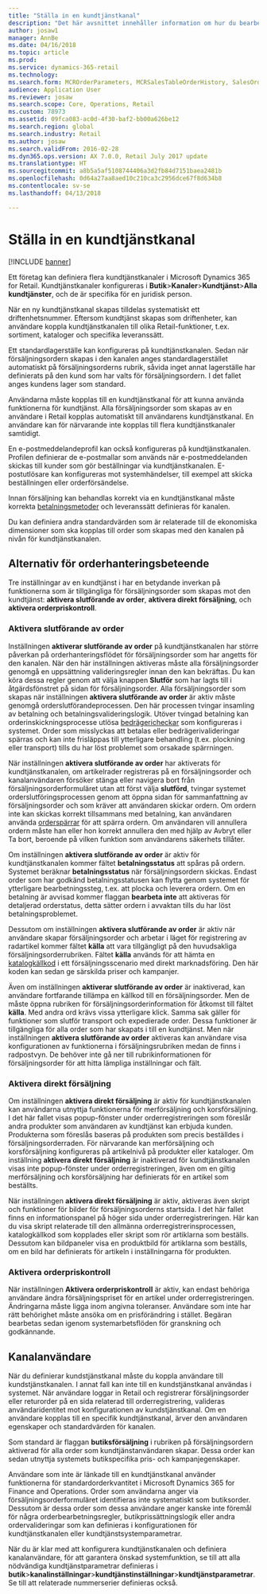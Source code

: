 ```yaml
---
title: "Ställa in en kundtjänstkanal"
description: "Det här avsnittet innehåller information om hur du bearbetar beställningar för kundtjänst med Microsoft Dynamics 365 for Retail."
author: josaw1
manager: AnnBe
ms.date: 04/16/2018
ms.topic: article
ms.prod: 
ms.service: dynamics-365-retail
ms.technology: 
ms.search.form: MCROrderParameters, MCRSalesTableOrderHistory, SalesOrderProcessingWorkspace
audience: Application User
ms.reviewer: josaw
ms.search.scope: Core, Operations, Retail
ms.custom: 78973
ms.assetid: 09fca083-ac0d-4f30-baf2-bb00a626be12
ms.search.region: global
ms.search.industry: Retail
ms.author: josaw
ms.search.validFrom: 2016-02-28
ms.dyn365.ops.version: AX 7.0.0, Retail July 2017 update
ms.translationtype: HT
ms.sourcegitcommit: a8b5a5af5108744406a3d2fb84d7151baea2481b
ms.openlocfilehash: 0d64a27aa8aed10c210ca3c2956dce67f8d634b8
ms.contentlocale: sv-se
ms.lasthandoff: 04/13/2018

---
```


# <a name="set-up-a-call-center-channel"></a>Ställa in en kundtjänstkanal

[!INCLUDE [banner](includes/banner.md)]

Ett företag kan definiera flera kundtjänstkanaler i Microsoft Dynamics 365 for Retail. Kundtjänstkanaler konfigureras i **Butik**\>**Kanaler**\>**Kundtjänst**\>**Alla kundtjänster**, och de är specifika för en juridisk person.

När en ny kundtjänstkanal skapas tilldelas systematiskt ett driftenhetsnummer. Eftersom kundtjänst skapas som driftenheter, kan användare koppla kundtjänstkanalen till olika Retail-funktioner, t.ex. sortiment, kataloger och specifika leveranssätt.

Ett standardlagerställe kan konfigureras på kundtjänstkanalen. Sedan när försäljningsordern skapas i den kanalen anges standardlagerstället automatiskt på försäljningsorderns rubrik, såvida inget annat lagerställe har definierats på den kund som har valts för försäljningsordern. I det fallet anges kundens lager som standard.

Användarna måste kopplas till en kundtjänstkanal för att kunna använda funktionerna för kundtjänst. Alla försäljningsorder som skapas av en användare i Retail kopplas automatiskt till användarens kundtjänstkanal. En användare kan för närvarande inte kopplas till flera kundtjänstkanaler samtidigt.

En e-postmeddelandeprofil kan också konfigureras på kundtjänstkanalen. Profilen definierar de e-postmallar som används när e-postmeddelanden skickas till kunder som gör beställningar via kundtjänstkanalen. E-postutlösare kan konfigureras mot systemhändelser, till exempel att skicka beställningen eller orderförsändelse.

Innan försäljning kan behandlas korrekt via en kundtjänstkanal måste korrekta [betalningsmetoder](https://docs.microsoft.com/en-us/dynamics365/unified-operations/retail/work-with-payments) och leveranssätt definieras för kanalen.

Du kan definiera andra standardvärden som är relaterade till de ekonomiska dimensioner som ska kopplas till order som skapas med den kanalen på nivån för kundtjänstkanalen.

## <a name="options-for-order-processing-behavior"></a>Alternativ för orderhanteringsbeteende

Tre inställningar av en kundtjänst i har en betydande inverkan på funktionerna som är tillgängliga för försäljningsorder som skapas mot den kundtjänst: **aktivera slutförande av order**, **aktivera direkt försäljning**, och **aktivera orderpriskontroll**.

### <a name="enable-order-completion"></a>Aktivera slutförande av order

Inställningen **aktiverar slutförande av order** på kundtjänstkanalen har större påverkan på orderhanteringsflödet för försäljningsorder som har angetts för den kanalen. När den här inställningen aktiveras måste alla försäljningsorder genomgå en uppsättning valideringsregler innan den kan bekräftas. Du kan köra dessa regler genom att välja knappen **Slutför** som har lagts till i åtgärdsfönstret på sidan för försäljningsorder. Alla försäljningsorder som skapas när inställningen **aktivera slutförande av order** är aktiv måste genomgå orderslutförandeprocessen. Den här processen tvingar insamling av betalning och betalningsvalideringslogik. Utöver tvingad betalning kan orderinskickningsprocesse utlösa [bedrägericheckar](https://docs.microsoft.com/en-us/dynamics365/unified-operations/retail/set-up-fraud-alerts) som konfigureras i systemet. Order som misslyckas att betalas eller bedrägerivalideringar spärras och kan inte frisläppas till ytterligare behandling (t.ex. plockning eller transport) tills du har löst problemet som orsakade spärrningen.

När inställningen **aktivera slutförande av order** har aktiverats för kundtjänstkanalen, om artikelrader registreras på en försäljningsorder och kanalanvändaren försöker stänga eller navigera bort från försäljningsorderformuläret utan att först välja **slutförd**, tvingar systemet orderslutföringsprocessen genom att öppna sidan för sammanfattning av försäljningsorder och som kräver att användaren skickar ordern. Om ordern inte kan skickas korrekt tillsammans med betalning, kan användaren använda [orderspärrar](https://docs.microsoft.com/en-us/dynamics365/unified-operations/retail/work-with-order-holds) för att spärra ordern. Om användaren vill annullera ordern måste han eller hon korrekt annullera den med hjälp av Avbryt eller Ta bort, beroende på vilken funktion som användarens säkerhets tillåter.

Om inställningen **aktivera slutförande av order** är aktiv för kundtjänstkanalen kommer fältet **betalningsstatus** att spåras på ordern. Systemet beräknar **betalningsstatus** när försäljningsordern skickas. Endast order som har godkänd betalningsstatusen kan flytta genom systemet för ytterligare bearbetningssteg, t.ex. att plocka och leverera ordern. Om en betalning är avvisad kommer flaggan **bearbeta inte** att aktiveras för detaljerad orderstatus, detta sätter ordern i avvaktan tills du har löst betalningsproblemet.

Dessutom om inställningen **aktivera slutförande av order** är aktiv när användare skapar försäljningsorder och arbetar i läget för registrering av radartikel kommer fältet **källa** att vara tillgängligt på den huvudsakliga försäljningsorderrubriken. Fältet **källa** används för att hämta en [katalogkällkod](https://docs.microsoft.com/en-us/dynamics365/unified-operations/retail/call-center-catalogs) i ett försäljningsscenario med direkt marknadsföring. Den här koden kan sedan ge särskilda priser och kampanjer.

Även om inställningen **aktiverar slutförande av order** är inaktiverad, kan användare fortfarande tillämpa en källkod till en försäljningsorder. Men de måste öppna rubriken för försäljningsorderinformation för åtkomst till fältet **källa**. Med andra ord krävs vissa ytterligare klick. Samma sak gäller för funktioner som slutför transport och expedierade order. Dessa funktioner är tillgängliga för alla order som har skapats i till en kundtjänst. Men när inställningen **aktivera slutförande av order** aktiveras kan användare visa konfigurationen av funktionerna i försäljningsrubriken medan de finns i radpostvyn. De behöver inte gå ner till rubrikinformationen för försäljningsorder för att hitta lämpliga inställningar och fält.

### <a name="enable-direct-selling"></a>Aktivera direkt försäljning

Om inställningen **aktivera direkt försäljning** är aktiv för kundtjänstkanalen kan användarna utnyttja funktionerna för merförsäljning och korsförsäljning. I det här fallet visas popup-fönster under orderregistreringen som föreslår andra produkter som användaren av kundtjänst kan erbjuda kunden. Produkterna som föreslås baseras på produkten som precis beställdes i försäljningsorderraden. För närvarande kan merförsäljning och korsförsäljning konfigureras på artikelnivå på produkter eller kataloger. Om inställning **aktivera direkt försäljning** är inaktiverad för kundtjänstkanalen visas inte popup-fönster under orderregistreringen, även om en giltig merförsäljning och korsförsäljning har definierats för en artikel som beställts.

När inställningen **aktivera direkt försäljning** är aktiv, aktiveras även skript och funktioner för bilder för försäljningsorderns startsida. I det här fallet finns en informationspanel på höger sida under orderregistreringen. Här kan du visa skript relaterade till den allmänna orderregistrerinsprocessen, katalogkällkod som kopplades eller skript som rör artiklarna som beställs. Dessutom kan bildpaneler visa en produktbild för artiklarna som beställs, om en bild har definierats för artikeln i inställningarna för produkten.

### <a name="enable-order-price-control"></a>Aktivera orderpriskontroll

När inställningen **Aktivera orderpriskontroll** är aktiv, kan endast behöriga användare ändra försäljningspriset för en artikel under orderregistreringen. Ändringarna måste ligga inom angivna toleranser. Användare som inte har rätt behörighet måste ansöka om en prisförändring i stället. Begäran bearbetas sedan igenom systemarbetsflöden för granskning och godkännande.

## <a name="channel-users"></a>Kanalanvändare

När du definierar kundstjänstkanal måste du koppla användare till kundstjänstkanalen. I annat fall kan inte till en kundstjänstkanal användas i systemet. När användare loggar in Retail och registrerar försäljningsorder eller returorder på en sida relaterad till orderregistrering, valideras användaridentitet mot konfigurationen av kundstjänstkanal. Om en användare kopplas till en specifik kundtjänstkanal, ärver den användaren egenskaper och standardvärden för kanalen.

Som standard är flaggan **butiksförsäljning** i rubriken på försäljningsordern aktiverad för alla order som kundtjänstanvändaren skapar. Dessa order kan sedan utnyttja systemets butikspecifika pris- och kampanjegenskaper.

Användare som inte är länkade till en kundtjänstkanal använder funktionerna för standardorderkvantitet i Microsoft Dynamics 365 for Finance and Operations. Order som användarna anger via försäljningsorderformuläret identifieras inte systematiskt som butiksorder. Dessutom är dessa order som dessa användare anger kanske inte föremål för några orderbearbetningsregler, butikprissättningslogik eller andra ordervalideringar som kan definieras i konfigurationen för kundtjänstkanalen eller kundtjänstsystemparametrar.

När du är klar med att konfigurera kundtjänstkanalen och definiera kanalanvändare, för att garantera önskad systemfunktion, se till att alla nödvändiga kundtjänstparametrar definieras i **butik**\>**kanalinställningar**\>**kundtjänstinställningar**\>**kundtjänstparametrar**. Se till att relaterade nummerserier definieras också.

